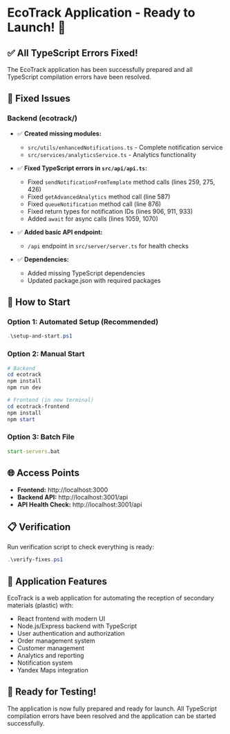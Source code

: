 # EcoTrack Application - Ready to Launch! 🚀

## ✅ All TypeScript Errors Fixed!

The EcoTrack application has been successfully prepared and all TypeScript compilation errors have been resolved.

## 🔧 Fixed Issues

### Backend (ecotrack/)
- ✅ **Created missing modules:**
  - `src/utils/enhancedNotifications.ts` - Complete notification service
  - `src/services/analyticsService.ts` - Analytics functionality

- ✅ **Fixed TypeScript errors in `src/api/api.ts`:**
  - Fixed `sendNotificationFromTemplate` method calls (lines 259, 275, 426)
  - Fixed `getAdvancedAnalytics` method call (line 587)  
  - Fixed `queueNotification` method call (line 876)
  - Fixed return types for notification IDs (lines 906, 911, 933)
  - Added `await` for async calls (lines 1059, 1070)

- ✅ **Added basic API endpoint:**
  - `/api` endpoint in `src/server/server.ts` for health checks

- ✅ **Dependencies:**
  - Added missing TypeScript dependencies
  - Updated package.json with required packages

## 🚀 How to Start

### Option 1: Automated Setup (Recommended)
```powershell
.\setup-and-start.ps1
```

### Option 2: Manual Start
```powershell
# Backend
cd ecotrack
npm install
npm run dev

# Frontend (in new terminal)
cd ecotrack-frontend  
npm install
npm start
```

### Option 3: Batch File
```cmd
start-servers.bat
```

## 🌐 Access Points

- **Frontend:** http://localhost:3000
- **Backend API:** http://localhost:3001/api
- **API Health Check:** http://localhost:3001/api

## 📋 Verification

Run verification script to check everything is ready:
```powershell
.\verify-fixes.ps1
```

## 🎯 Application Features

EcoTrack is a web application for automating the reception of secondary materials (plastic) with:
- React frontend with modern UI
- Node.js/Express backend with TypeScript
- User authentication and authorization
- Order management system
- Customer management
- Analytics and reporting
- Notification system
- Yandex Maps integration

## 🎉 Ready for Testing!

The application is now fully prepared and ready for launch. All TypeScript compilation errors have been resolved and the application can be started successfully.
